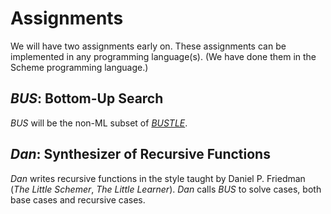 # Assignments

We will have two assignments early on.
These assignments can be implemented in any programming language(s).
(We have done them in the Scheme programming language.)

## _BUS_: Bottom-Up Search

_BUS_ will be the non-ML subset of [_BUSTLE_](https://arxiv.org/abs/2007.14381).

## _Dan_: Synthesizer of Recursive Functions

_Dan_ writes recursive functions in the style taught by Daniel P. Friedman (_The Little Schemer_, _The Little Learner_).
_Dan_ calls _BUS_ to solve cases, both base cases and recursive cases.
